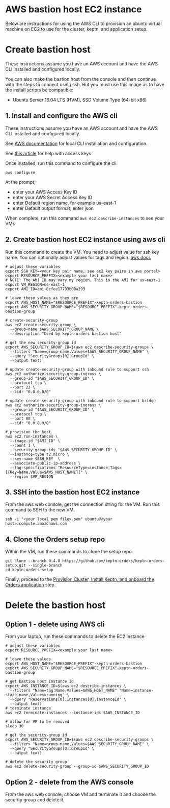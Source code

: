 # AWS bastion host EC2 instance

Below are instructions for using the AWS CLI to provision an ubuntu virtual machine on EC2 to use for the cluster, keptn, and application setup.

# Create bastion host

These instructions assume you have an AWS account and have the AWS CLI installed and configured locally.
 
You can also make the bastion host from the console and then continue with the steps to connect using ssh.  But you must use this image as to have the install scripts be compatible:
* Ubuntu Server 16.04 LTS (HVM), SSD Volume Type (64-bit x86)

## 1. Install and configure the AWS cli

These instructions assume you have an AWS account and have the AWS CLI installed and configured locally.

See [AWS documentation](https://docs.aws.amazon.com/cli/latest/userguide/cli-chap-install.html) for local CLI installation and configuration.

See [this article](https://aws.amazon.com/blogs/security/wheres-my-secret-access-key/) for help with access keys

Once installed, run this command to configure the cli:

```aws configure```

At the prompt, 
* enter your AWS Access Key ID
* enter your AWS Secret Access Key ID
* enter Default region name, for example us-east-1
* enter Default output format, enter json

When complete, run this command ```aws ec2 describe-instances``` to see your VMs

## 2. Create bastion host EC2 instance using aws cli

Run this command to create the VM.  You need to adjust value for ssh key name.  You can optionally adjust values for tags and region. [aws docs](https://docs.aws.amazon.com/cli/latest/reference/ec2/run-instances.html)


```
# adjust these variables
export SSH_KEY=<your key pair name, see ec2 key pairs in aws portal> 
export RESOURCE_PREFIX=<example your last name>
# NOTE: The AMI ID may vary my region. This is the AMI for us-east-1
export VM_REGION=us-east-1
export AMI_ID=ami-0cfee17793b08a293

# leave these values as they are
export AWS_HOST_NAME="$RESOURCE_PREFIX"-keptn-orders-bastion
export AWS_SECURITY_GROUP_NAME="$RESOURCE_PREFIX"-keptn-orders-bastion-group

# create-security-group
aws ec2 create-security-group \
  --group-name $AWS_SECURITY_GROUP_NAME \
  --description "Used by keptn-orders bastion host"

# get the new security-group id
export AWS_SECURITY_GROUP_ID=$(aws ec2 describe-security-groups \
  --filters "Name=group-name,Values=$AWS_SECURITY_GROUP_NAME" \
  --query "SecurityGroups[0].GroupId" \
  --output text)

# update create-security-group with inbound rule to support ssh
aws ec2 authorize-security-group-ingress \
  --group-id "$AWS_SECURITY_GROUP_ID" \
  --protocol tcp \
  --port 22 \
  --cidr "0.0.0.0/0"

# update create-security-group with inbound rule to support bridge
aws ec2 authorize-security-group-ingress \
  --group-id "$AWS_SECURITY_GROUP_ID" \
  --protocol tcp \
  --port 80 \
  --cidr "0.0.0.0/0"

# provision the host
aws ec2 run-instances \
  --image-id "$AMI_ID" \
  --count 1 \
  --security-group-ids "$AWS_SECURITY_GROUP_ID" \
  --instance-type t2.micro \
  --key-name $SSH_KEY  \
  --associate-public-ip-address \
  --tag-specifications "ResourceType=instance,Tags=[{Key=Name,Value=$AWS_HOST_NAME}]" \
  --region $VM_REGION
```

## 3. SSH into the bastion host EC2 instance 

From the aws web console, get the connection string for the VM. Run this command to SSH to the new VM.
```
ssh -i "<your local pem file>.pem" ubuntu@<your host>.compute.amazonaws.com
```

## 4. Clone the Orders setup repo

Within the VM, run these commands to clone the setup repo.

```
git clone --branch 0.4.0 https://github.com/keptn-orders/keptn-orders-setup.git --single-branch
cd keptn-orders-setup
```

Finally, proceed to the [Provision Cluster, Install Keptn, and onboard the Orders application](README.md#installation-scripts-from-setup-menu) step.

# Delete the bastion host

## Option 1 - delete using AWS cli

From your laptop, run these commands to delete the EC2 instance

```
# adjust these variables
export RESOURCE_PREFIX=<example your last name>

# leave these values
export AWS_HOST_NAME="$RESOURCE_PREFIX"-keptn-orders-bastion
export AWS_SECURITY_GROUP_NAME="$RESOURCE_PREFIX"-keptn-orders-bastion-group

# get bastion host instance id
export AWS_INSTANCE_ID=$(aws ec2 describe-instances \
  --filters "Name=tag:Name,Values=$AWS_HOST_NAME" "Name=instance-state-name,Values=running" \
  --query "Reservations[0].Instances[0].InstanceId" \
  --output text)
# terminate instance
aws ec2 terminate-instances --instance-ids $AWS_INSTANCE_ID

# allow for VM to be removed
sleep 30

# get the security-group id
export AWS_SECURITY_GROUP_ID=$(aws ec2 describe-security-groups \
  --filters "Name=group-name,Values=$AWS_SECURITY_GROUP_NAME" \
  --query "SecurityGroups[0].GroupId" \
  --output text)

# delete the security group
aws ec2 delete-security-group --group-id $AWS_SECURITY_GROUP_ID
```

## Option 2 - delete from the AWS console

From the aws web console, choose VM and terminate it and choose the security group and delete it.
